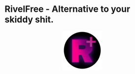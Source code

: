 # RivelFree - Alternative to your skiddy shit.

<p align="center">
  <img src="https://github.com/lemonekq/RivelFree/blob/main/res/rounded-128.png">
</p>
